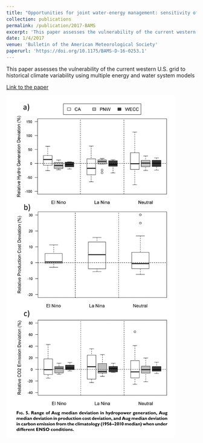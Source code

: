 ```yaml
---
title: "Opportunities for joint water-energy management: sensitivity of the 2010 Western U.S. electricity grid operations to climate oscillations"
collection: publications
permalink: /publication/2017-BAMS
excerpt: 'This paper assesses the vulnerability of the current western U.S. grid to historical climate variability using multiple energy and water system models'
date: 1/4/2017
venue: 'Bulletin of the American Meteorological Society'
paperurl: 'https://doi.org/10.1175/BAMS-D-16-0253.1'
---
```

This paper assesses the vulnerability of the current western U.S. grid to historical climate variability using multiple energy and water system models

[Link to the paper](https://doi.org/10.1175/BAMS-D-16-0253.1)

![image](../images/papers/2017-BAMS.PNG)
